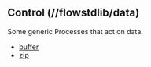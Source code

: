 ## Control (//flowstdlib/data)
Some generic Processes that act on data.

* [buffer](buffer/buffer.md)
* [zip](zip/zip.md)